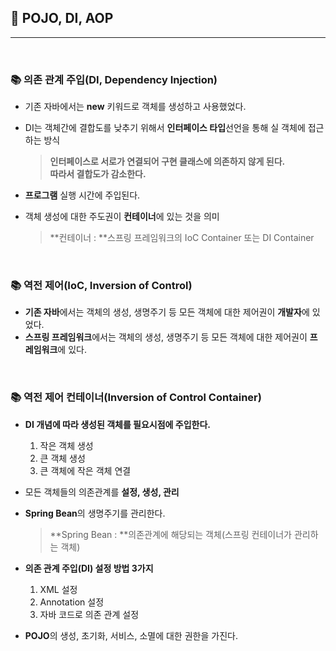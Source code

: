 ## **🎈 POJO, DI, AOP**

***

<br> 

### **📚 의존 관계 주입(DI, Dependency Injection)**

- 기존 자바에서는 **new** 키워드로 객체를 생성하고 사용했었다.

- DI는 객체간에 결합도를 낮추기 위해서 **인터페이스 타입**선언을 통해 실 객체에 접근하는 방식

  > **인터페이스로 서로가 연결되어 구현 클래스에 의존하지 않게 된다.<br> 따라서 결합도가 감소한다.**

- **프로그램** 실행 시간에 주입된다.

- 객체 생성에 대한 주도권이 **컨테이너**에 있는 것을 의미

  > **컨테이너 : **스프링 프레임워크의 IoC Container 또는 DI Container

<br> 

### **📚 역전 제어(IoC, Inversion of Control)**

- **기존 자바**에서는 객체의 생성, 생명주기 등 모든 객체에 대한 제어권이 **개발자**에 있었다.
- **스프링 프레임워크**에서는 객체의 생성, 생명주기 등 모든 객체에 대한 제어권이 **프레임워크**에 있다.

<br> 

### **📚 역전 제어 컨테이너(Inversion of Control Container)**

- **DI 개념에 따라 생성된 객체를 필요시점에 주입한다.**
  1. 작은 객체 생성
  2. 큰 객체 생성
  3. 큰 객체에 작은 객체 연결
- 모든 객체들의 의존관계를 **설정, 생성, 관리**

- **Spring Bean**의 생명주기를 관리한다.

  > **Spring Bean : **의존관계에 해당되는 객체(스프링 컨테이너가 관리하는 객체)

- **의존 관계 주입(DI) 설정 방법 3가지**

  1. XML 설정
  2. Annotation 설정
  3. 자바 코드로 의존 관계 설정

- **POJO**의 생성, 초기화, 서비스, 소멸에 대한 권한을 가진다.